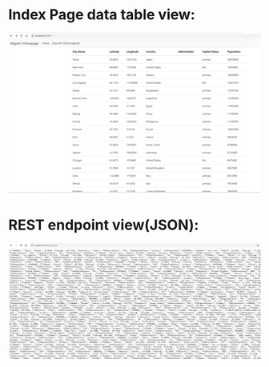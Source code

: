 # Index Page data table view:
![Index Page view](./screenshots/lesson_2_index_page_table_view.png)


# REST endpoint view(JSON):
![Endpoint View](./screenshots/lesson_2_endpoint_view.png)






